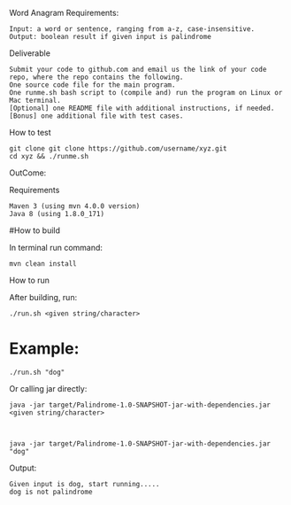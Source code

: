 Word Anagram
Requirements:

    Input: a word or sentence, ranging from a-z, case-insensitive.
    Output: boolean result if given input is palindrome

 

Deliverable

    Submit your code to github.com and email us the link of your code repo, where the repo contains the following.
    One source code file for the main program.
    One runme.sh bash script to (compile and) run the program on Linux or Mac terminal.
    [Optional] one README file with additional instructions, if needed.
    [Bonus] one additional file with test cases.


How to test

    git clone git clone https://github.com/username/xyz.git
    cd xyz && ./runme.sh


OutCome:

Requirements

    Maven 3 (using mvn 4.0.0 version)
    Java 8 (using 1.8.0_171)

#How to build

In terminal run command:

    mvn clean install

How to run

   After building, run:

    ./run.sh <given string/character>

# Example:
    ./run.sh "dog"

Or calling jar directly:

    java -jar target/Palindrome-1.0-SNAPSHOT-jar-with-dependencies.jar <given string/character>



    java -jar target/Palindrome-1.0-SNAPSHOT-jar-with-dependencies.jar "dog"

Output:

    Given input is dog, start running.....
    dog is not palindrome
